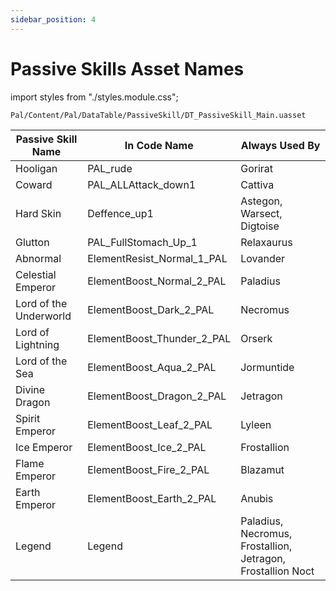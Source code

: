 ```yaml
---
sidebar_position: 4
---
```


# Passive Skills Asset Names

import styles from "./styles.module.css";

<div className={styles["pak-container"]}>
  <code>Pal/Content/Pal/DataTable/PassiveSkill/DT_PassiveSkill_Main.uasset</code>
</div>

<div className={styles["table-with-icons"]}>

| Passive Skill Name                                                             | In Code Name                                                 | Always Used By                                               |
|--------------------------------------------------------------------------------|--------------------------------------------------------------|--------------------------------------------------------------|
| Hooligan                                                                       | PAL_rude                                                     | Gorirat                                                      |
| Coward                                                                         | PAL_ALLAttack_down1                                          | Cattiva                                                      |
| Hard Skin                                                                      | Deffence_up1                                                 | Astegon, Warsect, Digtoise                                   |
| Glutton                                                                        | PAL_FullStomach_Up_1                                         | Relaxaurus                                                   |
| Abnormal                                                                       | ElementResist_Normal_1_PAL                                   | Lovander                                                     |
| Celestial Emperor                                                              | ElementBoost_Normal_2_PAL                                    | Paladius                                                     |
| Lord of the Underworld                                                         | ElementBoost_Dark_2_PAL                                      | Necromus                                                     |
| Lord of Lightning                                                              | ElementBoost_Thunder_2_PAL                                   | Orserk                                                       |
| Lord of the Sea                                                                | ElementBoost_Aqua_2_PAL                                      | Jormuntide                                                   |
| Divine Dragon                                                                  | ElementBoost_Dragon_2_PAL                                    | Jetragon                                                     |
| Spirit Emperor                                                                 | ElementBoost_Leaf_2_PAL                                      | Lyleen                                                       |
| Ice Emperor                                                                    | ElementBoost_Ice_2_PAL                                       | Frostallion                                                  |
| Flame Emperor                                                                  | ElementBoost_Fire_2_PAL                                      | Blazamut                                                     |
| Earth Emperor                                                                  | ElementBoost_Earth_2_PAL                                     | Anubis                                                       |
| Legend                                                                         | Legend                                                       | Paladius, Necromus, Frostallion, Jetragon, Frostallion Noct  |

</div>
